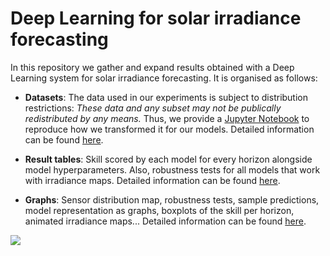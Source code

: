 # Deep Learning for solar irradiance forecasting
In this repository we gather and expand results obtained with a Deep Learning
system for solar irradiance forecasting. It is organised as follows:

- **Datasets**: The data used in our experiments is subject to distribution restrictions:
    _These data and any subset may not be publically redistributed by any means._
    Thus, we provide a [Jupyter Notebook](https://github.com/iipr/solar-irradiance/blob/master/etl-data/etl-data.ipynb)
    to reproduce how we transformed it for our models.
    Detailed information can be found [here](https://github.com/iipr/solar-irradiance/blob/master/data.md).

- **Result tables**: Skill scored by each model for every horizon alongside model
    hyperparameters. Also, robustness tests for all models that work with irradiance maps.
    Detailed information can be found [here](https://github.com/iipr/solar-irradiance/blob/master/tables.md).

- **Graphs**: Sensor distribution map, robustness tests, sample predictions, model representation as graphs,
    boxplots of the skill per horizon, animated irradiance maps...
    Detailed information can be found [here](https://github.com/iipr/solar-irradiance/blob/master/graphs.md).

![](https://delicias.dia.fi.upm.es/nextcloud/index.php/s/fTFqB4Wx6PW8kgJ/preview)

